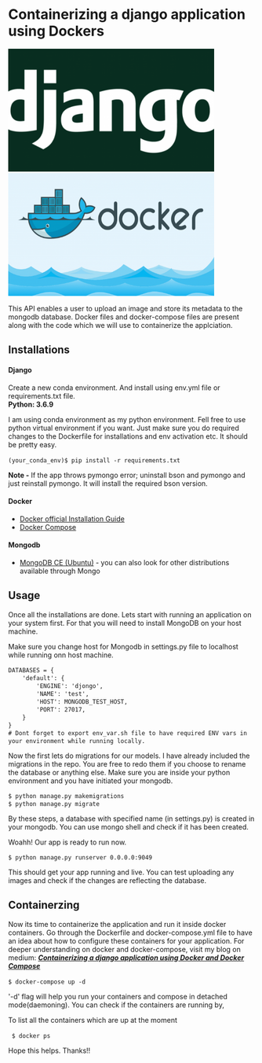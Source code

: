 # Containerizing a django application using Dockers
<img src="/logos/django_logo.png" alt="Django" title="Django" width="420" height="250" />  <img src="/logos/docker_logo.png" alt="Docker" title="Docker" width="420" height="250" /> 
	
This API enables a user to upload an image and store its metadata to the mongodb  database. Docker files and docker-compose files are present along with the code which we will use to containerize the applciation.

## Installations

#### Django
Create a new conda environment. And install using env.yml file or requirements.txt file. \
**Python: 3.6.9**

I am using conda environment as my python environment. Fell free to use python virtual environment if you want.
Just make sure you do required changes to the Dockerfile for installations and env activation etc. It should be pretty easy.

```(your_conda_env)$ pip install -r requirements.txt```

**Note -** If the app throws pymongo error; uninstall bson and pymongo and just reinstall pymongo. It will install the required bson version.
#### Docker
- [Docker official Installation Guide](https://docs.docker.com/engine/install/ubuntu/)
- [Docker Compose](https://docs.docker.com/compose/install/)

#### Mongodb
- [MongoDB CE (Ubuntu)](https://docs.mongodb.com/manual/tutorial/install-mongodb-on-ubuntu/) - you can also look for other distributions available through Mongo

## Usage
Once all the installations are done. Lets start with running an application on your system first. For that you will need to install MongoDB on your host machine. 

Make sure you change host for Mongodb in settings.py file to localhost while running onn host machine.
```
DATABASES = {
    'default': {
        'ENGINE': 'djongo',
        'NAME': 'test',
        'HOST': MONGODB_TEST_HOST,
        'PORT': 27017,
    }
}
# Dont forget to export env_var.sh file to have required ENV vars in your environment while running locally.
```
Now the first lets do migrations for our models. I have already included the migrations in the repo. You are free to redo them if you choose to rename the database or anything else.
Make sure you are inside your python environment and you have initiated your mongodb.

```
$ python manage.py makemigrations
$ python manage.py migrate
```
By these steps, a database with specified name (in settings.py) is created in your mongodb. You can use mongo shell and check if it has been created.

Woahh! Our app is ready to run now.

```
$ python manage.py runserver 0.0.0.0:9049
```

This should get your app running and live. You can test uploading any images and check if the changes are reflecting the database.

## Containerzing

Now its time to containerize the application and run it inside docker containers. Go through the Dockerfile and docker-compose.yml file to have an idea about how to configure these containers for your application. For deeper understanding on docker and docker-compose, visit my blog on medium:
***[Containerizing a django application using Docker and Docker Compose](https://medium.com/@logan_14/containerizing-a-django-application-using-dockers-c18cdc9a838e)***

```$ docker-compose up -d```

'-d' flag will help you run your containers and compose in detached mode(daemoning). You can check if the containers are running by,

To list all the containers which are up at the moment

``` $ docker ps```


Hope this helps. Thanks!!
